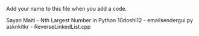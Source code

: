Add your name to this file when you add a code.

Sayan Maiti - Nth Largest Number in Python
10doshi12 - emailsendergui.py
asknkitkr - ReverseLinkedList.cpp
